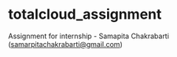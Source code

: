 # totalcloud_assignment
Assignment for internship - Samapita Chakrabarti (samarpitachakrabarti@gmail.com)
